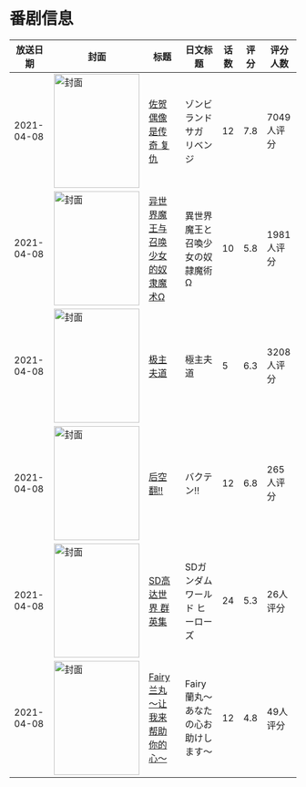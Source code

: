 # 番剧信息

|放送日期|封面|标题|日文标题|话数|评分|评分人数|
|---|---|---|---|---|---|---|
|2021-04-08|<img src="//lain.bgm.tv/pic/cover/c/02/c7/287488_1FJYC.jpg" alt="封面" style="width:150px;height:200px;object-fit:cover;">|[佐贺偶像是传奇 复仇](https://bangumi.tv/subject/287488)|ゾンビランドサガ リベンジ|12|7.8|7049人评分|
|2021-04-08|<img src="//lain.bgm.tv/pic/cover/c/2e/9b/303864_md2TS.jpg" alt="封面" style="width:150px;height:200px;object-fit:cover;">|[异世界魔王与召唤少女的奴隶魔术Ω](https://bangumi.tv/subject/303864)|異世界魔王と召喚少女の奴隷魔術Ω|10|5.8|1981人评分|
|2021-04-08|<img src="//lain.bgm.tv/pic/cover/c/18/51/317691_SiTJ2.jpg" alt="封面" style="width:150px;height:200px;object-fit:cover;">|[极主夫道](https://bangumi.tv/subject/317691)|極主夫道|5|6.3|3208人评分|
|2021-04-08|<img src="//lain.bgm.tv/pic/cover/c/8b/bf/318541_d6L93.jpg" alt="封面" style="width:150px;height:200px;object-fit:cover;">|[后空翻!!](https://bangumi.tv/subject/318541)|バクテン!!|12|6.8|265人评分|
|2021-04-08|<img src="//lain.bgm.tv/pic/cover/c/06/57/324786_uMk2K.jpg" alt="封面" style="width:150px;height:200px;object-fit:cover;">|[SD高达世界 群英集](https://bangumi.tv/subject/324786)|SDガンダムワールド ヒーローズ|24|5.3|26人评分|
|2021-04-08|<img src="//lain.bgm.tv/pic/cover/c/70/6d/325586_5o4Dj.jpg" alt="封面" style="width:150px;height:200px;object-fit:cover;">|[Fairy兰丸～让我来帮助你的心～](https://bangumi.tv/subject/325586)|Fairy蘭丸～あなたの心お助けします～|12|4.8|49人评分|
